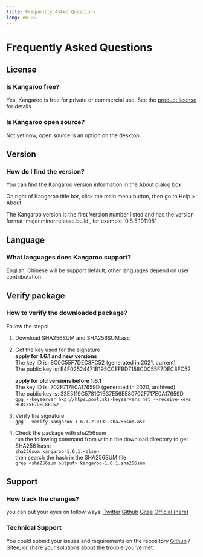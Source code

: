 ```yaml
---
title: Frequently Asked Questions
lang: en-US
---
```


# Frequently Asked Questions

## License
### Is Kangaroo free?
Yes, Kangaroo is free for private or commercial use. See the [product license](license.md) for details.

### Is Kangaroo open source?
Not yet now, open source is an option on the desktop.

## Version
### How do I find the version?
You can find the Kangaroo version information in the About dialog box.

On right of Kangaroo title bar, click the main menu button, then go to Help > About.

The Kangaroo version is the first Version number listed and has the version format 'major.minor.release.build', for example '0.8.5.191108'

## Language
### What languages does Kangaroo support?
English, Chinese will be support default, other languages depend on user contributation.

## Verify package
### How to verify the downloaded package?
Follow the steps:
1. Download SHA256SUM and SHA256SUM.asc
2. Get the key used for the signature<br/>
    __apply for 1.6.1 and new versions__<br/>
    The key ID is: 8C0C55F7DEC8FC52 (generated in 2021, current)<br/>
    The public key is: E4F02524471B195CCEFBD7158C0C55F7DEC8FC52 <br/>

    __apply for old versions before 1.6.1__<br/>
    The key ID is: 702F717E0A17659D (generated in 2020, archived)<br/>
    The public key is: 33E5119C5781C1B37E56E580702F717E0A17659D <br/>
    `gpg --keyserver hkp://hkps.pool.sks-keyservers.net --receive-keys 8C0C55F7DEC8FC52`

3. Verify the signature<br/>
`gpg --verify kangaroo-1.6.1.210131.sha256sum.asc`

4. Check the package with sha256sum<br/>
run the following command from within the download directory to get SHA256 hash:<br/>
`sha256sum kangaroo-1.6.1.<else>` <br/>
then search the hash in the SHA256SUM file:<br/>
`grep <sha256sum output> kangaroo-1.6.1.sha256sum`


## Support
### How track the changes?
you can put your eyes on follow ways:
[Twitter](https://twitter.com/Kangaroo)
[Github](https://github.com/dbkangaroo/kangaroo)
[Gitee](https://gitee.com/dbkangaroo/kangaroo)
[Official (here)](https://www.datatable.online/)

### Technical Support
You could submit your issues and requirements on the repository [Github](https://github.com/dbkangaroo/kangaroo) / 
[Gitee](https://gitee.com/dbkangaroo/kangaroo), or share your solutions about the trouble you've met.

<Vssue :issue-id="3" :title="$title" />
